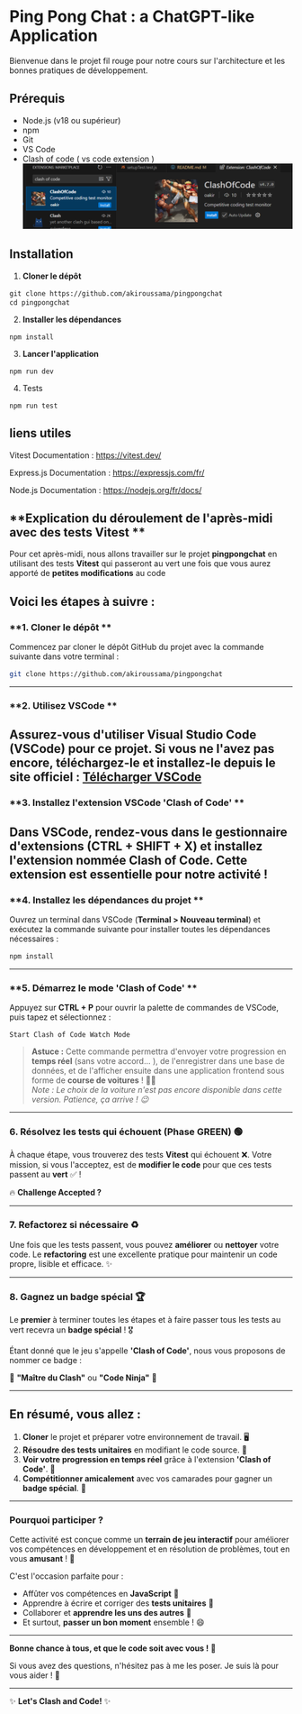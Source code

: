 ﻿# Ping Pong Chat : a ChatGPT-like Application 

Bienvenue dans le projet fil rouge pour notre cours sur l'architecture et les bonnes pratiques de développement.

## Prérequis

- Node.js (v18 ou supérieur)
- npm
- Git
- VS Code 
- Clash of code ( vs code extension )
![alt text](image.png)

## Installation

1. **Cloner le dépôt**
```
git clone https://github.com/akiroussama/pingpongchat
cd pingpongchat
```

2. **Installer les dépendances**

```
npm install
```

3. **Lancer l'application**

```
npm run dev
```
4. Tests

```
npm run test
```
## liens utiles

Vitest Documentation : https://vitest.dev/

Express.js Documentation : https://expressjs.com/fr/

Node.js Documentation : https://nodejs.org/fr/docs/



## **Explication du déroulement de l'après-midi avec des tests Vitest **
Pour cet après-midi, nous allons travailler sur le projet **pingpongchat** en utilisant des tests **Vitest** qui passeront au
vert une fois que vous aurez apporté de **petites modifications** au code 

**Voici les étapes à suivre :**
---
### **1. Cloner le dépôt **
Commencez par cloner le dépôt GitHub du projet avec la commande suivante dans votre terminal :
```bash
git clone https://github.com/akiroussama/pingpongchat
```
---
### **2. Utilisez VSCode **
Assurez-vous d'utiliser **Visual Studio Code (VSCode)** pour ce projet. Si vous ne l'avez pas encore, téléchargez-le et
installez-le depuis le site officiel :
 [Télécharger VSCode](https://code.visualstudio.com/)
---
### **3. Installez l'extension VSCode 'Clash of Code' **
Dans VSCode, rendez-vous dans le gestionnaire d'extensions (**CTRL + SHIFT + X**) et installez l'extension nommée
**Clash of Code**. Cette extension est essentielle pour notre activité ! 
---
### **4. Installez les dépendances du projet **
Ouvrez un terminal dans VSCode (**Terminal > Nouveau terminal**) et exécutez la commande suivante pour installer
toutes les dépendances nécessaires :
```bash
npm install
```
---
### **5. Démarrez le mode 'Clash of Code' **
Appuyez sur **CTRL + P** pour ouvrir la palette de commandes de VSCode, puis tapez et sélectionnez :
```
Start Clash of Code Watch Mode
```
> **Astuce :** Cette commande permettra d'envoyer votre progression en **temps réel** (sans votre accord... ), de
l'enregistrer dans une base de données, et de l'afficher ensuite dans une application frontend sous forme de 
 **course de voitures** ! 🚗💨  
> *Note : Le choix de la voiture n'est pas encore disponible dans cette version. Patience, ça arrive ! 😉*

---

### **6. Résolvez les tests qui échouent (Phase GREEN) 🟢**

À chaque étape, vous trouverez des tests **Vitest** qui échouent ❌. Votre mission, si vous l'acceptez, est de **modifier le code** pour que ces tests passent au **vert** ✅ !

🔥 **Challenge Accepted ?**

---

### **7. Refactorez si nécessaire ♻️**

Une fois que les tests passent, vous pouvez **améliorer** ou **nettoyer** votre code. Le **refactoring** est une excellente pratique pour maintenir un code propre, lisible et efficace. ✨

---

### **8. Gagnez un badge spécial 🏆**

Le **premier** à terminer toutes les étapes et à faire passer tous les tests au vert recevra un **badge spécial** ! 🎖️

Étant donné que le jeu s'appelle **'Clash of Code'**, nous vous proposons de nommer ce badge :

🌟 **"Maître du Clash"** ou **"Code Ninja"** 🥷

---

## **En résumé, vous allez :**

1. **Cloner** le projet et préparer votre environnement de travail. 🖥️
2. **Résoudre des tests unitaires** en modifiant le code source. 🧩
3. **Voir votre progression en temps réel** grâce à l'extension **'Clash of Code'**. 📡
4. **Compétitionner amicalement** avec vos camarades pour gagner un **badge spécial**. 🤝

---

### **Pourquoi participer ?**

Cette activité est conçue comme un **terrain de jeu interactif** pour améliorer vos compétences en développement et en résolution de problèmes, tout en vous **amusant** ! 🎉

C'est l'occasion parfaite pour :

- Affûter vos compétences en **JavaScript** 🔪
- Apprendre à écrire et corriger des **tests unitaires** 🧪
- Collaborer et **apprendre les uns des autres** 🤗
- Et surtout, **passer un bon moment** ensemble ! 😄

---

**Bonne chance à tous, et que le code soit avec vous !** 🚀

Si vous avez des questions, n'hésitez pas à me les poser. Je suis là pour vous aider ! 🙌

---

✨ **Let's Clash and Code!** ✨
